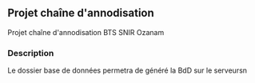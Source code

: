 ## Projet chaîne d'annodisation

Projet chaîne d'annodisation BTS SNIR Ozanam

### Description

Le dossier base de données permetra de généré la BdD sur le serveursn
